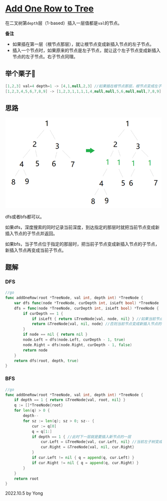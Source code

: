 # [Add One Row to Tree](https://leetcode.com/problems/add-one-row-to-tree/)

在二叉树第`depth`层（1-based）插入一层值都是`val`的节点。

**备注**

- 如果插在第一层（根节点那层），就让根节点变成新插入节点的左子节点。
- 插入一个节点时，如果原来的节点是左子节点，就让这个左子节点变成新插入节点的左子节点。右子节点同理。

## 举个栗子🌰
```java
[1,2,3] val=4 depth=1 -> [4,1,null,2,3] //如果插在根节点那层，根节点变成左子树
[1,2,3,4,5,6,7,8,9] -> [1,2,3,1,1,1,1,4,null,null,5,6,null,null,7,8,9]
```

## 思路

![p623.jpg](/pictures/p623.jpg)

dfs或者bfs都可以。

如果dfs，深度搜索的同时记录当前深度，到达指定的那层时就把当前节点变成新插入节点的子节点并返回。

如果bfs，当子节点位于指定的那层时，把当前子节点变成新插入节点的子节点，新插入节点再变成当前子节点。

## 题解

### DFS

```go
//go
func addOneRow(root *TreeNode, val int, depth int) *TreeNode {
    var dfs func(node *TreeNode, curDepth int, isLeft bool) *TreeNode
    dfs = func(node *TreeNode, curDepth int, isLeft bool) *TreeNode {
        if curDepth == 1 {
            if isLeft { return &TreeNode{val, node, nil} } //如果当前节点是左子树，它会变成新插入节点的左子树
            return &TreeNode{val, nil, node} //否则当前节点变成新插入节点的右子树
        }
        if node == nil { return nil }
        node.Left = dfs(node.Left, curDepth - 1, true)
        node.Right = dfs(node.Right, curDepth - 1, false)
        return node
    }
    return dfs(root, depth, true)
}
```

### BFS

```go
//go
func addOneRow(root *TreeNode, val int, depth int) *TreeNode {
    if depth == 1 { return &TreeNode{val, root, nil} }
    q := []*TreeNode{root}
    for len(q) > 0 {
        depth--
        for sz := len(q); sz > 0; sz-- {
            cur := q[0]
            q = q[1:]
            if depth == 1 { //此时下一层就是要插入新节点的一层
                cur.Left = &TreeNode{val, cur.Left, nil} //当前左子树变成新节点的左子树，新节点变成当前左子树
                cur.Right = &TreeNode{val, nil, cur.Right}
            }
            if cur.Left != nil { q = append(q, cur.Left) }
            if cur.Right != nil { q = append(q, cur.Right) }
        }
    }
    return root
}
```

2022.10.5 by Yong